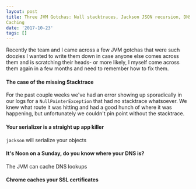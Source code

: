 ```yaml
---
layout: post
title: Three JVM Gotchas: Null stacktraces, Jackson JSON recursion, DNS
Caching
date: '2017-10-23'
tags: []
---
```


Recently the team and I came across a few JVM gotchas that were such
doozies I wanted to write them down in case anyone else comes across
them and is scratching their heads- or more likely, I myself come across
them again in a few months and need to remember how to fix them.

#### The case of the missing Stacktrace
For the past couple weeks we've had an error showing up sporadically in our logs for a `NullPointerException` that had no stacktrace whatsoever. We knew what route it was hitting and had a good hunch of where it was happening, but unfortunately we couldn't pin point without the stacktrace.

#### Your serializer is a straight up app killer
`jackson` will serialize your objects

#### It's Noon on a Sunday, do you know where your DNS is?
The JVM can cache DNS lookups

#### Chrome caches your SSL certificates

